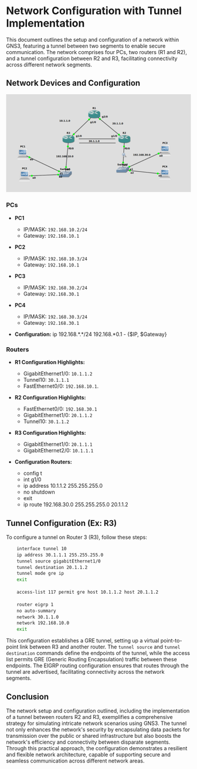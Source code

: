 # Network Configuration with Tunnel Implementation

This document outlines the setup and configuration of a network within GNS3, featuring a tunnel between two segments to enable secure communication. The network comprises four PCs, two routers (R1 and R2), and a tunnel configuration between R2 and R3, facilitating connectivity across different network segments.

## Network Devices and Configuration

![Network Topology](part2.png)

### PCs

- **PC1**
  - IP/MASK: `192.168.10.2/24`
  - Gateway: `192.168.10.1`
- **PC2**
  - IP/MASK: `192.168.10.3/24`
  - Gateway: `192.168.10.1`
- **PC3**
  - IP/MASK: `192.168.30.2/24`
  - Gateway: `192.168.30.1`
- **PC4**
  - IP/MASK: `192.168.30.3/24`
  - Gateway: `192.168.30.1`

- **Configuration:**
    ip 192.168.\*.\*/24 192.168.\*0.1 - {$IP, $Gateway}

### Routers

- **R1 Configuration Highlights:**
  - GigabitEthernet1/0: `10.1.1.2`
  - Tunnel10: `30.1.1.1`
  - FastEthernet0/0: `192.168.10.1`.

- **R2 Configuration Highlights:**
  - FastEthernet0/0: `192.168.30.1`
  - GigabitEthernet1/0: `20.1.1.2`
  - Tunnel10: `30.1.1.2`

- **R3 Configuration Highlights:**
  - GigabitEthernet1/0: `20.1.1.1`
  - GigabitEthernet2/0: `10.1.1.1`

- **Configuration Routers:**
    - config t
    - int g1/0
    - ip address 10.1.1.2 255.255.255.0
    - no shutdown
    - exit
    - ip route 192.168.30.0 255.255.255.0 20.1.1.2


## Tunnel Configuration (Ex: R3)

To configure a tunnel on Router 3 (R3), follow these steps:

```bash
    interface tunnel 10
    ip address 30.1.1.1 255.255.255.0
    tunnel source gigabitEthernet1/0
    tunnel destination 20.1.1.2
    tunnel mode gre ip
    exit

    access-list 117 permit gre host 10.1.1.2 host 20.1.1.2

    router eigrp 1
    no auto-summary
    network 30.1.1.0
    network 192.168.10.0
    exit
```

This configuration establishes a GRE tunnel, setting up a virtual point-to-point link between R3 and another router. The `tunnel source` and `tunnel destination` commands define the endpoints of the tunnel, while the access list permits GRE (Generic Routing Encapsulation) traffic between these endpoints. The EIGRP routing configuration ensures that routes through the tunnel are advertised, facilitating connectivity across the network segments.

## Conclusion

The network setup and configuration outlined, including the implementation of a tunnel between routers R2 and R3, exemplifies a comprehensive strategy for simulating intricate network scenarios using GNS3. The tunnel not only enhances the network's security by encapsulating data packets for transmission over the public or shared infrastructure but also boosts the network's efficiency and connectivity between disparate segments. Through this practical approach, the configuration demonstrates a resilient and flexible network architecture, capable of supporting secure and seamless communication across different network areas.